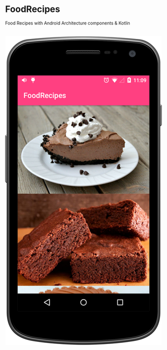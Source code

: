 # FoodRecipes
Food Recipes with Android Architecture components &amp; Kotlin
<br><br><br>
![alt text](screenshots/home.png)
